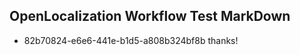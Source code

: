 ## OpenLocalization Workflow Test MarkDown
* 82b70824-e6e6-441e-b1d5-a808b324bf8b 
thanks!<!--HONumber=Mar16_HO3-->
